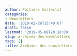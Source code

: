 ```yaml
---
author: Poitiers Collectif
categories:
- Newsletters
date: '2019-02-26T15:49:07'
draft: false
lastmod: '2019-05-08T20:18:00'
slug: archives-des-newsletters
tags: []
title: Archives des newsletters
---
```




